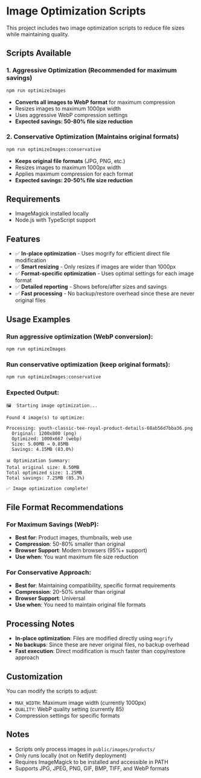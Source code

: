 # Image Optimization Scripts

This project includes two image optimization scripts to reduce file sizes while maintaining quality.

## Scripts Available

### 1. Aggressive Optimization (Recommended for maximum savings)
```bash
npm run optimizeImages
```
- **Converts all images to WebP format** for maximum compression
- Resizes images to maximum 1000px width
- Uses aggressive WebP compression settings
- **Expected savings: 50-80% file size reduction**

### 2. Conservative Optimization (Maintains original formats)
```bash
npm run optimizeImages:conservative
```
- **Keeps original file formats** (JPG, PNG, etc.)
- Resizes images to maximum 1000px width
- Applies maximum compression for each format
- **Expected savings: 20-50% file size reduction**

## Requirements

- ImageMagick installed locally
- Node.js with TypeScript support

## Features

- ✅ **In-place optimization** - Uses mogrify for efficient direct file modification
- ✅ **Smart resizing** - Only resizes if images are wider than 1000px
- ✅ **Format-specific optimization** - Uses optimal settings for each image format
- ✅ **Detailed reporting** - Shows before/after sizes and savings
- ✅ **Fast processing** - No backup/restore overhead since these are never original files

## Usage Examples

### Run aggressive optimization (WebP conversion):
```bash
npm run optimizeImages
```

### Run conservative optimization (keep original formats):
```bash
npm run optimizeImages:conservative
```

### Expected Output:
```
🖼️  Starting image optimization...

Found 4 image(s) to optimize:

Processing: youth-classic-tee-royal-product-details-68ab56d7bba36.png
  Original: 1200x800 (png)
  Optimized: 1000x667 (webp)
  Size: 5.00MB → 0.85MB
  Savings: 4.15MB (83.0%)

📊 Optimization Summary:
Total original size: 8.50MB
Total optimized size: 1.25MB
Total savings: 7.25MB (85.3%)

✅ Image optimization complete!
```

## File Format Recommendations

### For Maximum Savings (WebP):
- **Best for**: Product images, thumbnails, web use
- **Compression**: 50-80% smaller than original
- **Browser Support**: Modern browsers (95%+ support)
- **Use when**: You want maximum file size reduction

### For Conservative Approach:
- **Best for**: Maintaining compatibility, specific format requirements
- **Compression**: 20-50% smaller than original
- **Browser Support**: Universal
- **Use when**: You need to maintain original file formats

## Processing Notes

- **In-place optimization**: Files are modified directly using `mogrify`
- **No backups**: Since these are never original files, no backup overhead
- **Fast execution**: Direct modification is much faster than copy/restore approach

## Customization

You can modify the scripts to adjust:
- `MAX_WIDTH`: Maximum image width (currently 1000px)
- `QUALITY`: WebP quality setting (currently 85)
- Compression settings for specific formats

## Notes

- Scripts only process images in `public/images/products/`
- Only runs locally (not on Netlify deployment)
- Requires ImageMagick to be installed and accessible in PATH
- Supports JPG, JPEG, PNG, GIF, BMP, TIFF, and WebP formats
